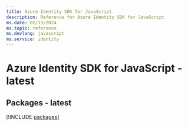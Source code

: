 ```yaml
---
title: Azure Identity SDK for JavaScript
description: Reference for Azure Identity SDK for JavaScript
ms.date: 02/13/2024
ms.topic: reference
ms.devlang: javascript
ms.service: identity
---
```

# Azure Identity SDK for JavaScript - latest
## Packages - latest
[!INCLUDE [packages](identity-index.md)]